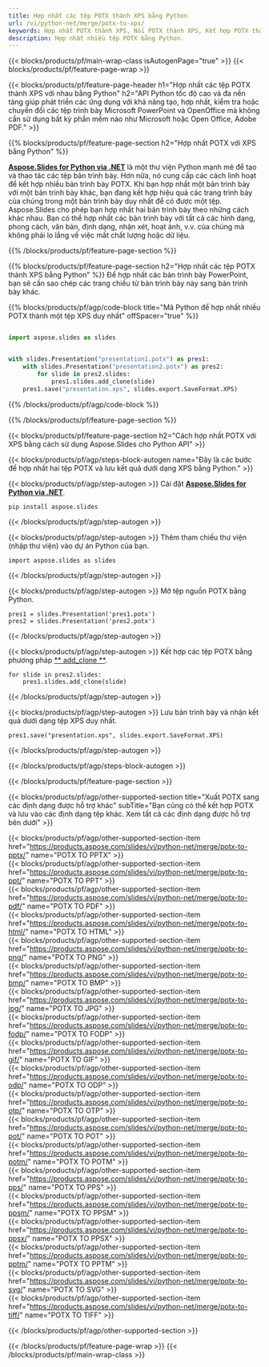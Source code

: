 ```yaml
---
title: Hợp nhất các tệp POTX thành XPS bằng Python
url: /vi/python-net/merge/potx-to-xps/
keywords: Hợp nhất POTX thành XPS, Nối POTX thành XPS, Kết hợp POTX thành XPS, PowerPoint, Bản trình bày, XPS, Python, Aspose
description: Hợp nhất nhiều tệp POTX bằng Python.
---
```


{{< blocks/products/pf/main-wrap-class isAutogenPage="true" >}}
{{< blocks/products/pf/feature-page-wrap >}}

{{< blocks/products/pf/feature-page-header h1="Hợp nhất các tệp POTX thành XPS với nhau bằng Python" h2="API Python tốc độ cao và đa nền tảng giúp phát triển các ứng dụng với khả năng tạo, hợp nhất, kiểm tra hoặc chuyển đổi các tệp trình bày Microsoft PowerPoint và OpenOffice mà không cần sử dụng bất kỳ phần mềm nào như Microsoft hoặc Open Office, Adobe PDF." >}}

{{% blocks/products/pf/feature-page-section h2="Hợp nhất POTX với XPS bằng Python" %}}

[**Aspose.Slides for Python via .NET**](https://products.aspose.com/slides/vi/python-net/) là một thư viện Python mạnh mẽ để tạo và thao tác các tệp bản trình bày. Hơn nữa, nó cung cấp các cách linh hoạt để kết hợp nhiều bản trình bày POTX. Khi bạn hợp nhất một bản trình bày với một bản trình bày khác, bạn đang kết hợp hiệu quả các trang trình bày của chúng trong một bản trình bày duy nhất để có được một tệp. Aspose.Slides cho phép bạn hợp nhất hai bản trình bày theo những cách khác nhau. Bạn có thể hợp nhất các bản trình bày với tất cả các hình dạng, phong cách, văn bản, định dạng, nhận xét, hoạt ảnh, v.v. của chúng mà không phải lo lắng về việc mất chất lượng hoặc dữ liệu.

{{% /blocks/products/pf/feature-page-section %}}

{{% blocks/products/pf/feature-page-section  h2="Hợp nhất các tệp POTX thành XPS bằng Python" %}}
Để hợp nhất các bản trình bày PowerPoint, bạn sẽ cần sao chép các trang chiếu từ bản trình bày này sang bản trình bày khác.

{{% blocks/products/pf/agp/code-block title="Mã Python để hợp nhất nhiều POTX thành một tệp XPS duy nhất" offSpacer="true" %}}

```python

import aspose.slides as slides


with slides.Presentation("presentation1.potx") as pres1:
    with slides.Presentation("presentation2.potx") as pres2:
        for slide in pres2.slides:
            pres1.slides.add_clone(slide)
    pres1.save("presentation.xps", slides.export.SaveFormat.XPS)
```


{{% /blocks/products/pf/agp/code-block %}}

{{% /blocks/products/pf/feature-page-section %}}

{{< blocks/products/pf/feature-page-section  h2="Cách hợp nhất POTX với XPS bằng cách sử dụng Aspose.Slides cho Python API" >}}

{{< blocks/products/pf/agp/steps-block-autogen name="Đây là các bước để hợp nhất hai tệp POTX và lưu kết quả dưới dạng XPS bằng Python." >}}

{{< blocks/products/pf/agp/step-autogen >}}
Cài đặt [**Aspose.Slides for Python via .NET**](https://products.aspose.com/slides/vi/python-net/).
```
pip install aspose.slides
```
{{< /blocks/products/pf/agp/step-autogen >}}

{{< blocks/products/pf/agp/step-autogen >}}
Thêm tham chiếu thư viện (nhập thư viện) vào dự án Python của bạn.
```
import aspose.slides as slides
```
{{< /blocks/products/pf/agp/step-autogen >}}

{{< blocks/products/pf/agp/step-autogen >}}
Mở tệp nguồn POTX bằng Python.
```
pres1 = slides.Presentation('pres1.potx')
pres2 = slides.Presentation('pres2.potx')
```
{{< /blocks/products/pf/agp/step-autogen >}}

{{< blocks/products/pf/agp/step-autogen >}}
Kết hợp các tệp POTX bằng phương pháp [** add_clone **](https://reference.aspose.com/slides/python-net/aspose.slides/islidecollection/#methods).
```
for slide in pres2.slides:
    pres1.slides.add_clone(slide)
```
{{< /blocks/products/pf/agp/step-autogen >}}

{{< blocks/products/pf/agp/step-autogen >}}
Lưu bản trình bày và nhận kết quả dưới dạng tệp XPS duy nhất.
```
pres1.save("presentation.xps", slides.export.SaveFormat.XPS)
```

{{< /blocks/products/pf/agp/step-autogen >}}

{{< /blocks/products/pf/agp/steps-block-autogen >}}

{{< /blocks/products/pf/feature-page-section >}}

{{< blocks/products/pf/agp/other-supported-section title="Xuất POTX sang các định dạng được hỗ trợ khác" subTitle="Bạn cũng có thể kết hợp POTX và lưu vào các định dạng tệp khác. Xem tất cả các định dạng được hỗ trợ bên dưới" >}}

{{< blocks/products/pf/agp/other-supported-section-item href="https://products.aspose.com/slides/vi/python-net/merge/potx-to-pptx/" name="POTX TO PPTX" >}}  
{{< blocks/products/pf/agp/other-supported-section-item href="https://products.aspose.com/slides/vi/python-net/merge/potx-to-ppt/" name="POTX TO PPT" >}}  
{{< blocks/products/pf/agp/other-supported-section-item href="https://products.aspose.com/slides/vi/python-net/merge/potx-to-pdf/" name="POTX TO PDF" >}}  
{{< blocks/products/pf/agp/other-supported-section-item href="https://products.aspose.com/slides/vi/python-net/merge/potx-to-html/" name="POTX TO HTML" >}}  
{{< blocks/products/pf/agp/other-supported-section-item href="https://products.aspose.com/slides/vi/python-net/merge/potx-to-png/" name="POTX TO PNG" >}}  
{{< blocks/products/pf/agp/other-supported-section-item href="https://products.aspose.com/slides/vi/python-net/merge/potx-to-bmp/" name="POTX TO BMP" >}}  
{{< blocks/products/pf/agp/other-supported-section-item href="https://products.aspose.com/slides/vi/python-net/merge/potx-to-jpg/" name="POTX TO JPG" >}}  
{{< blocks/products/pf/agp/other-supported-section-item href="https://products.aspose.com/slides/vi/python-net/merge/potx-to-fodp/" name="POTX TO FODP" >}}  
{{< blocks/products/pf/agp/other-supported-section-item href="https://products.aspose.com/slides/vi/python-net/merge/potx-to-gif/" name="POTX TO GIF" >}}  
{{< blocks/products/pf/agp/other-supported-section-item href="https://products.aspose.com/slides/vi/python-net/merge/potx-to-odp/" name="POTX TO ODP" >}}  
{{< blocks/products/pf/agp/other-supported-section-item href="https://products.aspose.com/slides/vi/python-net/merge/potx-to-otp/" name="POTX TO OTP" >}}  
{{< blocks/products/pf/agp/other-supported-section-item href="https://products.aspose.com/slides/vi/python-net/merge/potx-to-pot/" name="POTX TO POT" >}}  
{{< blocks/products/pf/agp/other-supported-section-item href="https://products.aspose.com/slides/vi/python-net/merge/potx-to-potm/" name="POTX TO POTM" >}}  
{{< blocks/products/pf/agp/other-supported-section-item href="https://products.aspose.com/slides/vi/python-net/merge/potx-to-pps/" name="POTX TO PPS" >}}  
{{< blocks/products/pf/agp/other-supported-section-item href="https://products.aspose.com/slides/vi/python-net/merge/potx-to-ppsm/" name="POTX TO PPSM" >}}  
{{< blocks/products/pf/agp/other-supported-section-item href="https://products.aspose.com/slides/vi/python-net/merge/potx-to-ppsx/" name="POTX TO PPSX" >}}  
{{< blocks/products/pf/agp/other-supported-section-item href="https://products.aspose.com/slides/vi/python-net/merge/potx-to-pptm/" name="POTX TO PPTM" >}}  
{{< blocks/products/pf/agp/other-supported-section-item href="https://products.aspose.com/slides/vi/python-net/merge/potx-to-svg/" name="POTX TO SVG" >}}  
{{< blocks/products/pf/agp/other-supported-section-item href="https://products.aspose.com/slides/vi/python-net/merge/potx-to-tiff/" name="POTX TO TIFF" >}}  


{{< /blocks/products/pf/agp/other-supported-section >}}

{{< /blocks/products/pf/feature-page-wrap >}}
{{< /blocks/products/pf/main-wrap-class >}}